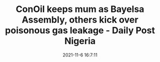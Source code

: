 ---
"title": "ConOil keeps mum as Bayelsa Assembly, others kick over poisonous gas leakage - Daily Post Nigeria"
"date": "2021-11-6 16:7:11"
"feed_name": "GOOGLENEWSDRILLING"
"feed_website": "https://news.google.com/search?q=drilling%2Bincident&hl=en-US&gl=US&ceid=US:en"
"feed_rss": "https://news.google.com/rss/search?q=drilling%2Bincident&hl=en-US&gl=US&ceid=US:en"
"link": "https://dailypost.ng/2021/11/06/conoil-keeps-mum-as-bayelsa-assembly-others-kick-over-poisonous-gas-leakage/"
"source": "{'href': 'https://dailypost.ng', 'title': 'Daily Post Nigeria'}"
"file": "_posts/2021-1-1-6056dda695cc82f66df868d7f51146463707a17a.md"
"accident": "0"
"drilling": "0"
"dead": "0"
"injured": "0"
"arrested": "0"
"place": "unknown place"
"where": "unknown site"
"causes": "unknown"
"place_uri": "unknown place"
---